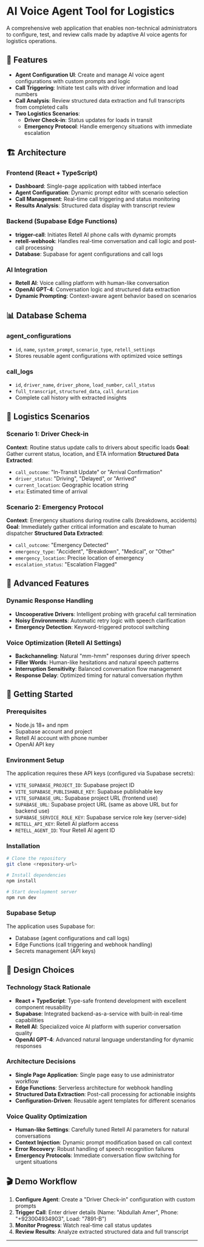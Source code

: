 # AI Voice Agent Tool for Logistics

A comprehensive web application that enables non-technical administrators to configure, test, and review calls made by adaptive AI voice agents for logistics operations.

## 🚀 Features

- **Agent Configuration UI**: Create and manage AI voice agent configurations with custom prompts and logic
- **Call Triggering**: Initiate test calls with driver information and load numbers
- **Call Analysis**: Review structured data extraction and full transcripts from completed calls
- **Two Logistics Scenarios**:
  - **Driver Check-in**: Status updates for loads in transit
  - **Emergency Protocol**: Handle emergency situations with immediate escalation

## 🏗 Architecture

### Frontend (React + TypeScript)
- **Dashboard**: Single-page application with tabbed interface
- **Agent Configuration**: Dynamic prompt editor with scenario selection
- **Call Management**: Real-time call triggering and status monitoring
- **Results Analysis**: Structured data display with transcript review

### Backend (Supabase Edge Functions)
- **trigger-call**: Initiates Retell AI phone calls with dynamic prompts
- **retell-webhook**: Handles real-time conversation and call logic and post-call processing
- **Database**: Supabase for agent configurations and call logs

### AI Integration
- **Retell AI**: Voice calling platform with human-like conversation
- **OpenAI GPT-4**: Conversation logic and structured data extraction
- **Dynamic Prompting**: Context-aware agent behavior based on scenarios

## 📊 Database Schema

### agent_configurations
- `id`, `name`, `system_prompt`, `scenario_type`, `retell_settings`
- Stores reusable agent configurations with optimized voice settings

### call_logs  
- `id`, `driver_name`, `driver_phone`, `load_number`, `call_status`
- `full_transcript`, `structured_data`, `call_duration`
- Complete call history with extracted insights

## 🎯 Logistics Scenarios

### Scenario 1: Driver Check-in
**Context**: Routine status update calls to drivers about specific loads
**Goal**: Gather current status, location, and ETA information
**Structured Data Extracted**:
- `call_outcome`: "In-Transit Update" or "Arrival Confirmation"
- `driver_status`: "Driving", "Delayed", or "Arrived"
- `current_location`: Geographic location string
- `eta`: Estimated time of arrival

### Scenario 2: Emergency Protocol
**Context**: Emergency situations during routine calls (breakdowns, accidents)
**Goal**: Immediately gather critical information and escalate to human dispatcher
**Structured Data Extracted**:
- `call_outcome`: "Emergency Detected"
- `emergency_type`: "Accident", "Breakdown", "Medical", or "Other"
- `emergency_location`: Precise location of emergency
- `escalation_status`: "Escalation Flagged"

## 🔧 Advanced Features

### Dynamic Response Handling
- **Uncooperative Drivers**: Intelligent probing with graceful call termination
- **Noisy Environments**: Automatic retry logic with speech clarification
- **Emergency Detection**: Keyword-triggered protocol switching

### Voice Optimization (Retell AI Settings)
- **Backchanneling**: Natural "mm-hmm" responses during driver speech
- **Filler Words**: Human-like hesitations and natural speech patterns  
- **Interruption Sensitivity**: Balanced conversation flow management
- **Response Delay**: Optimized timing for natural conversation rhythm

## 🚦 Getting Started

### Prerequisites
- Node.js 18+ and npm
- Supabase account and project
- Retell AI account with phone number
- OpenAI API key

### Environment Setup
The application requires these API keys (configured via Supabase secrets):
- `VITE_SUPABASE_PROJECT_ID`: Supabase project ID
- `VITE_SUPABASE_PUBLISHABLE_KEY`: Supabase publishable key
- `VITE_SUPABASE_URL`: Supabase project URL (frontend use)
- `SUPABASE_URL`: Supabase project URL (same as above URL but for backend use)
- `SUPABASE_SERVICE_ROLE_KEY`: Supabase service role key (server-side)
- `RETELL_API_KEY`: Retell AI platform access
- `RETELL_AGENT_ID`: Your Retell AI agent ID

### Installation
```bash
# Clone the repository
git clone <repository-url>

# Install dependencies
npm install

# Start development server
npm run dev
```

### Supabase Setup
The application uses Supabase for:
- Database (agent configurations and call logs)
- Edge Functions (call triggering and webhook handling)
- Secrets management (API keys)

## 💼 Design Choices

### Technology Stack Rationale
- **React + TypeScript**: Type-safe frontend development with excellent component reusability
- **Supabase**: Integrated backend-as-a-service with built-in real-time capabilities
- **Retell AI**: Specialized voice AI platform with superior conversation quality
- **OpenAI GPT-4**: Advanced natural language understanding for dynamic responses

### Architecture Decisions
- **Single Page Application**: Single page easy to use administrator workflow
- **Edge Functions**: Serverless architecture for webhook handling
- **Structured Data Extraction**: Post-call processing for actionable insights
- **Configuration-Driven**: Reusable agent templates for different scenarios

### Voice Quality Optimization
- **Human-like Settings**: Carefully tuned Retell AI parameters for natural conversations
- **Context Injection**: Dynamic prompt modification based on call context
- **Error Recovery**: Robust handling of speech recognition failures
- **Emergency Protocols**: Immediate conversation flow switching for urgent situations

## 🎬 Demo Workflow

1. **Configure Agent**: Create a "Driver Check-in" configuration with custom prompts
2. **Trigger Call**: Enter driver details (Name: "Abdullah Amer", Phone: "+923004934903", Load: "7891-B")
3. **Monitor Progress**: Watch real-time call status updates
4. **Review Results**: Analyze extracted structured data and full transcript

---
